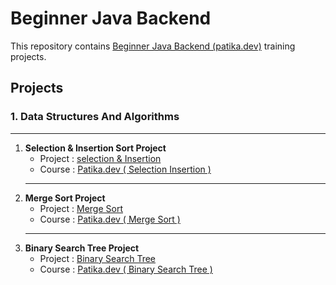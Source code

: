 # **Beginner Java Backend**

This repository contains [Beginner Java Backend (patika.dev)](https://app.patika.dev/paths/baslangic-seviye-java-ile-backend-web-development-patikasi) training projects. 

## **Projects**
### 1. Data Structures And Algorithms
***
1. **Selection & Insertion Sort Project**
    - Project : [selection & Insertion ](https://github.com/mcancankaya/BeginnerJavaBackend/blob/master/dataStructuresProjects/selectionInsertionSortProject.md)
    - Course : [Patika.dev ( Selection Insertion )](https://app.patika.dev/courses/veri-yapilari-ve-algoritmalar/insertion-sort-proje)
    ***
2. **Merge Sort Project**
    - Project : [Merge Sort](https://github.com/mcancankaya/BeginnerJavaBackend/blob/master/dataStructuresProjects/mergesSortProject.md)
    - Course : [Patika.dev ( Merge Sort )](https://app.patika.dev/courses/veri-yapilari-ve-algoritmalar/merge-sort-proje) 
    ***
3. **Binary Search Tree Project**
    - Project : [Binary Search Tree](https://github.com/mcancankaya/BeginnerJavaBackend/blob/master/dataStructuresProjects/binarySearchTreeProject.md)
    - Course : [Patika.dev ( Binary Search Tree )](https://app.patika.dev/courses/veri-yapilari-ve-algoritmalar/binary-search-tree-proje)
 